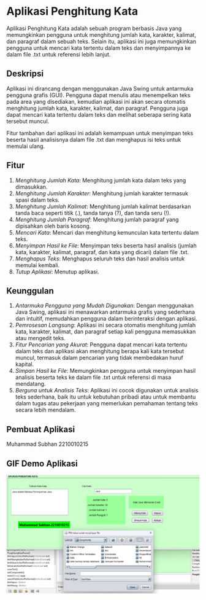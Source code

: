 # Aplikasi Penghitung Kata

Aplikasi Penghitung Kata adalah sebuah program berbasis Java yang memungkinkan pengguna untuk menghitung jumlah kata, karakter, kalimat, dan paragraf dalam sebuah teks. Selain itu, aplikasi ini juga memungkinkan pengguna untuk mencari kata tertentu dalam teks dan menyimpannya ke dalam file .txt untuk referensi lebih lanjut.

## Deskripsi

Aplikasi ini dirancang dengan menggunakan Java Swing untuk antarmuka pengguna grafis (GUI). Pengguna dapat menulis atau menempelkan teks pada area yang disediakan, kemudian aplikasi ini akan secara otomatis menghitung jumlah kata, karakter, kalimat, dan paragraf. Pengguna juga dapat mencari kata tertentu dalam teks dan melihat seberapa sering kata tersebut muncul.

Fitur tambahan dari aplikasi ini adalah kemampuan untuk menyimpan teks beserta hasil analisisnya dalam file .txt dan menghapus isi teks untuk memulai ulang.

## Fitur

1. *Menghitung Jumlah Kata*: Menghitung jumlah kata dalam teks yang dimasukkan.
2. *Menghitung Jumlah Karakter*: Menghitung jumlah karakter termasuk spasi dalam teks.
3. *Menghitung Jumlah Kalimat*: Menghitung jumlah kalimat berdasarkan tanda baca seperti titik (.), tanda tanya (?), dan tanda seru (!).
4. *Menghitung Jumlah Paragraf*: Menghitung jumlah paragraf yang dipisahkan oleh baris kosong.
5. *Mencari Kata*: Mencari dan menghitung kemunculan kata tertentu dalam teks.
6. *Menyimpan Hasil ke File*: Menyimpan teks beserta hasil analisis (jumlah kata, karakter, kalimat, paragraf, dan kata yang dicari) dalam file .txt.
7. *Menghapus Teks*: Menghapus seluruh teks dan hasil analisis untuk memulai kembali.
8. *Tutup Aplikasi*: Menutup aplikasi.

## Keunggulan

1. *Antarmuka Pengguna yang Mudah Digunakan*: Dengan menggunakan Java Swing, aplikasi ini menawarkan antarmuka grafis yang sederhana dan intuitif, memudahkan pengguna dalam berinteraksi dengan aplikasi.
2. *Pemrosesan Langsung*: Aplikasi ini secara otomatis menghitung jumlah kata, karakter, kalimat, dan paragraf setiap kali pengguna memasukkan atau mengedit teks.
3. *Fitur Pencarian yang Akurat*: Pengguna dapat mencari kata tertentu dalam teks dan aplikasi akan menghitung berapa kali kata tersebut muncul, termasuk dalam pencarian yang tidak membedakan huruf kapital.
4. *Simpan Hasil ke File*: Memungkinkan pengguna untuk menyimpan hasil analisis beserta teks ke dalam file .txt untuk referensi di masa mendatang.
5. *Berguna untuk Analisis Teks*: Aplikasi ini cocok digunakan untuk analisis teks sederhana, baik itu untuk kebutuhan pribadi atau untuk membantu dalam tugas atau pekerjaan yang memerlukan pemahaman tentang teks secara lebih mendalam.

## Pembuat Aplikasi

Muhammad Subhan 2210010215

## GIF Demo Aplikasi
![App Screenshot](img/Kata.png)
